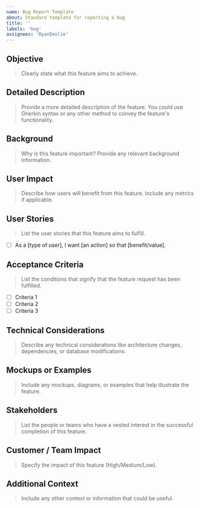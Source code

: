 ```yaml
---
name: Bug Report Template
about: Standard template for reporting a bug
title: ''
labels: 'bug'
assignees: 'RyanEmslie'
---
```


## Objective
> Clearly state what this feature aims to achieve.

## Detailed Description
> Provide a more detailed description of the feature. You could use Gherkin syntax or any other method to convey the feature's functionality.

## Background
> Why is this feature important? Provide any relevant background information.

## User Impact
> Describe how users will benefit from this feature. Include any metrics if applicable.

## User Stories
> List the user stories that this feature aims to fulfill.
- [ ] As a [type of user], I want [an action] so that [benefit/value].

## Acceptance Criteria
> List the conditions that signify that the feature request has been fulfilled.
- [ ] Criteria 1
- [ ] Criteria 2
- [ ] Criteria 3

## Technical Considerations
> Describe any technical considerations like architecture changes, dependencies, or database modifications.

## Mockups or Examples
> Include any mockups, diagrams, or examples that help illustrate the feature.

## Stakeholders
> List the people or teams who have a vested interest in the successful completion of this feature.

## Customer / Team Impact
> Specify the impact of this feature (High/Medium/Low).

## Additional Context
> Include any other context or information that could be useful.
